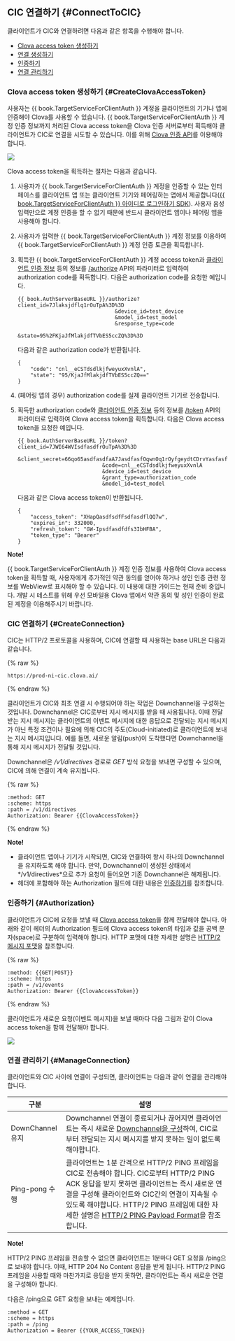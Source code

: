 ## CIC 연결하기 {#ConnectToCIC}
클라이언트가 CIC와 연결하려면 다음과 같은 항목을 수행해야 합니다.
* [Clova access token 생성하기](#CreateClovaAccessToken)
* [연결 생성하기](#CreateConnection)
* [인증하기](#Authorization)
* [연결 관리하기](#ManageConnection)

### Clova access token 생성하기 {#CreateClovaAccessToken}
사용자는 {{ book.TargetServiceForClientAuth }} 계정을 클라이언트의 기기나 앱에 인증해야 Clova를 사용할 수 있습니다. {{ book.TargetServiceForClientAuth }} 계정 인증 정보까지 처리된  Clova access token을 Clova 인증 서버로부터 획득해야 클라이언트가 CIC로 연결을 시도할 수 있습니다. 이를 위해 [Clova 인증 API](/CIC/References/Clova_Auth_API.md)를 이용해야 합니다.

![](/CIC/Resources/Images/CIC_Authorization.png)

Clova access token을 획득하는 절차는 다음과 같습니다.

<ol>
<li><p>사용자가 {{ book.TargetServiceForClientAuth }} 계정을 인증할 수 있는 인터페이스를 클라이언트 앱 또는 클라이언트 기기와 페어링하는 앱에서 제공합니다(<a href="{{ book.LoginAPIofTargetService }}" target="_blank">{{ book.TargetServiceForClientAuth }} 아이디로 로그인하기 SDK</a>). 사용자 음성 입력만으로 계정 인증을 할 수 없기 때문에 반드시 클라이언트 앱이나 페어링 앱을 사용해야 합니다.</p>
</li>
<li><p>사용자가 입력한 {{ book.TargetServiceForClientAuth }} 계정 정보를 이용하여 {{ book.TargetServiceForClientAuth }} 계정 인증 토큰을 획득합니다.</p>
</li>
<li><p>획득한 {{ book.TargetServiceForClientAuth }} 계정 access token과 <a href="#ClientAuthInfo">클라이언트 인증 정보</a> 등의 정보를 <a href="/CIC/Clova_Auth_API.html#authorize">/authorize</a> API의 파라미터로 입력하여 authorization code를 획득합니다. 다음은 authorization code를 요청한 예입니다.</p>
<pre><code>{{ book.AuthServerBaseURL }}/authorize?client_id=7Jlaksjdflq1rOuTpA%3D%3D
                               &amp;device_id=test_device
                               &amp;model_id=test_model
                               &amp;response_type=code
                               &amp;state=95%2FKjaJfMlakjdfTVbES5ccZQ%3D%3D
</code></pre>
<p>다음과 같은 authorization code가 반환됩니다.</p>
<pre><code>{
    "code": "cnl__eCSTdsdlkjfweyuxXvnlA",
    "state": "95/KjaJfMlakjdfTVbES5ccZQ=="
}
</code></pre></li>
<li><p>(페어링 앱의 경우) authorization code를 실제 클라이언트 기기로 전송합니다.</p>
</li>
<li><p>획득한 authorization code와 <a href="#ClientAuthInfo">클라이언트 인증 정보</a> 등의 정보를 <a href="/CIC/References/Clova_Auth_API.html#token">/token</a> API의 파라미터로 입력하여 Clova access token을 획득합니다. 다음은 Clova access token을 요청한 예입니다.</p>
<pre><code>{{ book.AuthServerBaseURL }}/token?client_id=7JWI64WVIsdfasdfrOuTpA%3D%3D
                           &amp;client_secret=66qo65asdfasdfaA7JasdfasfOqwnOq1rOyfgeydtCDrvYasfasf%3D
                           &amp;code=cnl__eCSTdsdlkjfweyuxXvnlA
                           &amp;device_id=test_device
                           &amp;grant_type=authorization_code
                           &amp;model_id=test_model
</code></pre>
<p>다음과 같은 Clova access token이 반환됩니다.</p>
<pre><code>{
    "access_token": "XHapQasdfsdfFsdfasdflQQ7w",
    "expires_in": 332000,
    "refresh_token": "GW-Ipsdfasdfdfs3IbHFBA",
    "token_type": "Bearer"
}
</code></pre>
</li>
</ol>

<div class="note">
<p><strong>Note!</strong></p>
<p>{{ book.TargetServiceForClientAuth }} 계정 인증 정보를 사용하여 Clova access token을 획득할 때, 사용자에게 추가적인 약관 동의를 얻어야 하거나 성인 인증 관련 정보를 WebView로 표시해야 할 수 있습니다. 이 내용에 대한 가이드는 현재 준비 중입니다. 개발 시 테스트를 위해 우선 모바일용 Clova 앱에서 약관 동의 및 성인 인증이 완료된 계정을 이용해주시기 바랍니다.</p>
</div>


### CIC 연결하기 {#CreateConnection}
CIC는 HTTP/2 프로토콜을 사용하며, CIC에 연결할 때 사용하는 base URL은 다음과 같습니다.

{% raw %}
```
https://prod-ni-cic.clova.ai/
```
{% endraw %}

클라이언트가 CIC와 최초 연결 시 수행되어야 하는 작업은 Downchannel을 구성하는 것입니다. Downchannel은 CIC로부터 지시 메시지를 받을 때 사용됩니다. 이때 전달받는 지시 메시지는 클라이언트의 이벤트 메시지에 대한 응답으로 전달되는 지시 메시지가 아닌 특정 조건이나 필요에 의해 CIC의 주도(Cloud-initiated)로 클라이언트에 보내는 지시 메시지입니다. 예를 들면, 새로운 알림(push)이 도착했다면 Downchannel을 통해 지시 메시지가 전달될 것입니다.

Downchannel은 */v1/directives* 경로로 *GET* 방식 요청을 보내면 구성할 수 있으며, CIC에 의해 연결이 계속 유지됩니다.

{% raw %}
```
:method: GET
:scheme: https
:path = /v1/directives
Authorization: Bearer {{ClovaAccessToken}}
```
{% endraw %}

<div class="note">
<p><strong>Note!</strong></p>
<ul><li>클라이언트 앱이나 기기가 시작되면, CIC와 연결하여 항시 하나의 Downchannel을 유지하도록 해야 합니다. 만약, Downchannel이 생성된 상태에서 */v1/directives*으로 추가 요청이 들어오면 기존 Downchannel은 해제됩니다.</li><li>헤더에 포함해야 하는 Authorization 필드에 대한 내용은 <a href="#Authorization">인증하기</a>를 참조합니다.</li></ul>
</div>


### 인증하기 {#Authorization}
클라이언트가 CIC에 요청을 보낼 때 [Clova access token](#CreateClovaAccessToken)을 함께 전달해야 합니다. 아래와 같이 헤더의 Authorization 필드에 Clova access token의 타입과 값을 공백 문자(space)로 구분하여 입력해야 합니다. HTTP 포맷에 대한 자세한 설명은 [HTTP/2 메시지 포맷](/CIC/References/HTTP2_Message_Format.md)을 참조합니다.

{% raw %}
```
:method: {{GET|POST}}
:scheme: https
:path = /v1/events
Authorization: Bearer {{ClovaAccessToken}}
```
{% endraw %}

클라이언트가 새로운 요청(이벤트 메시지)을 보낼 때마다 다음 그림과 같이 Clova access token을 함께 전달해야 합니다.

![](/CIC/Resources/Images/CIC_Message_Interaction_Diagram.png)

### 연결 관리하기 {#ManageConnection}

클라이언트와 CIC 사이에 연결이 구성되면, 클라이언트는 다음과 같이 연결을 관리해야 합니다.

| 구분      | 설명                               |
|----------|-----------------------------------|
| DownChannel 유지 | Downchannel 연결이 종료되거나 끊어지면 클라이언트는 즉시 새로운 [Downchannel을 구성](#CreateConnection)하여, CIC로부터 전달되는 지시 메시지를 받지 못하는 일이 없도록 해야합니다. |
| Ping-pong 수행 | 클라이언트는 1분 간격으로 HTTP/2 PING 프레임을 CIC로 전송해야 합니다. CIC로부터 HTTP/2 PING ACK 응답을 받지 못하면 클라이언트는 즉시 새로운 연결을 구성해 클라이언트와 CIC간의 연결이 지속될 수 있도록 해야합니다. HTTP/2 PING 프레임에 대한 자세한 설명은 [HTTP/2 PING Payload Format](https://http2.github.io/http2-spec/#rfc.figure.12)을 참조합니다.|

<div class="note">
<p><strong>Note!</strong></p>
<p>HTTP/2 PING 프레임을 전송할 수 없으면 클라이언트는 1분마다 GET 요청을 /ping으로 보내야 합니다. 이때, HTTP 204 No Content 응답을 받게 됩니다. HTTP/2 PING 프레임을 사용할 때와 마찬가지로 응답을 받지 못하면, 클라이언트는 즉시 새로운 연결을 구성해야 합니다.</p>
<p>다음은 /ping으로 GET 요청을 보내는 예제입니다.</p>
<pre><code>:method = GET
:scheme = https
:path = /ping
Authorization = Bearer {{YOUR_ACCESS_TOKEN}}
</code></pre>
</div>
